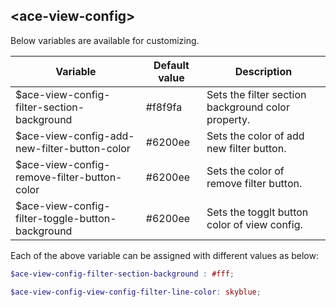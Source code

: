## <ace-view-config\>
Below variables are available for customizing.

| Variable                                                | Default value                 | Description                                          |
| --------------------------------------------------------|-------------------------------|------------------------------------------------------|
| $ace-view-config-filter-section-background              | #f8f9fa                       | Sets the filter section background color property.|
| $ace-view-config-add-new-filter-button-color            | #6200ee                       | Sets the color of add new filter button.          |
| $ace-view-config-remove-filter-button-color             | #6200ee                       | Sets the color of remove filter button.           |
| $ace-view-config-filter-toggle-button-background        | #6200ee                       | Sets the togglt button color of view config.|

Each of the above variable can be assigned with different values as below:
```scss
$ace-view-config-filter-section-background : #fff;

$ace-view-config-view-config-filter-line-color: skyblue;
```
